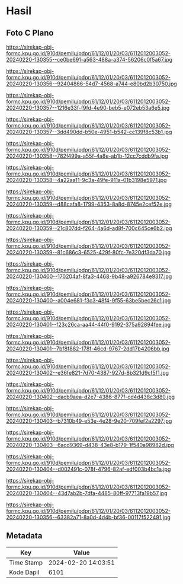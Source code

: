 # Hasil

## Foto C Plano

https://sirekap-obj-formc.kpu.go.id/910d/pemilu/pdpr/61/12/01/20/03/6112012003052-20240220-130355--ce0be691-a563-488a-a374-56206c0f5a67.jpg

https://sirekap-obj-formc.kpu.go.id/910d/pemilu/pdpr/61/12/01/20/03/6112012003052-20240220-130356--92404866-54d7-4568-a744-e80bd2b30750.jpg

https://sirekap-obj-formc.kpu.go.id/910d/pemilu/pdpr/61/12/01/20/03/6112012003052-20240220-130357--1216e33f-f9fd-4e90-beb5-e072eb53a6e5.jpg

https://sirekap-obj-formc.kpu.go.id/910d/pemilu/pdpr/61/12/01/20/03/6112012003052-20240220-130357--3dd490dd-b50e-4951-b542-cc139f8c53b1.jpg

https://sirekap-obj-formc.kpu.go.id/910d/pemilu/pdpr/61/12/01/20/03/6112012003052-20240220-130358--782f499a-a55f-4a8e-ab1b-12cc7cddb9fa.jpg

https://sirekap-obj-formc.kpu.go.id/910d/pemilu/pdpr/61/12/01/20/03/6112012003052-20240220-130358--4a22aa11-9c3a-49fe-911a-01b3198e5971.jpg

https://sirekap-obj-formc.kpu.go.id/910d/pemilu/pdpr/61/12/01/20/03/6112012003052-20240220-130359--d88cafa8-1799-4353-8a8d-8745e2cef52e.jpg

https://sirekap-obj-formc.kpu.go.id/910d/pemilu/pdpr/61/12/01/20/03/6112012003052-20240220-130359--21c807dd-f264-4a6d-ad8f-700c645ce6b2.jpg

https://sirekap-obj-formc.kpu.go.id/910d/pemilu/pdpr/61/12/01/20/03/6112012003052-20240220-130359--81c686c3-6525-429f-80fc-7e320df3da70.jpg

https://sirekap-obj-formc.kpu.go.id/910d/pemilu/pdpr/61/12/01/20/03/6112012003052-20240220-130400--170204af-8fa3-4468-9b48-a926784e9317.jpg

https://sirekap-obj-formc.kpu.go.id/910d/pemilu/pdpr/61/12/01/20/03/6112012003052-20240220-130400--a004e681-f3c3-48f4-9f55-63be5bec26c1.jpg

https://sirekap-obj-formc.kpu.go.id/910d/pemilu/pdpr/61/12/01/20/03/6112012003052-20240220-130401--f23c26ca-aa44-44f0-9192-375a92894fee.jpg

https://sirekap-obj-formc.kpu.go.id/910d/pemilu/pdpr/61/12/01/20/03/6112012003052-20240220-130401--7bf8f882-178f-46cd-9767-2dd17b4206bb.jpg

https://sirekap-obj-formc.kpu.go.id/910d/pemilu/pdpr/61/12/01/20/03/6112012003052-20240220-130402--e36fe821-7d70-4387-927d-8b321d9cf5f1.jpg

https://sirekap-obj-formc.kpu.go.id/910d/pemilu/pdpr/61/12/01/20/03/6112012003052-20240220-130402--dacb9aea-d2e7-4386-877f-cd4d438c3d80.jpg

https://sirekap-obj-formc.kpu.go.id/910d/pemilu/pdpr/61/12/01/20/03/6112012003052-20240220-130403--b7310b49-e53e-4e28-9e20-709fef2a2297.jpg

https://sirekap-obj-formc.kpu.go.id/910d/pemilu/pdpr/61/12/01/20/03/6112012003052-20240220-130403--6acd9369-d438-43e8-b179-1f540a98982d.jpg

https://sirekap-obj-formc.kpu.go.id/910d/pemilu/pdpr/61/12/01/20/03/6112012003052-20240220-130404--d002491c-078f-4796-82af-edf003b4bc1a.jpg

https://sirekap-obj-formc.kpu.go.id/910d/pemilu/pdpr/61/12/01/20/03/6112012003052-20240220-130404--43d7ab2b-7dfa-4485-80ff-97713fa19b57.jpg

https://sirekap-obj-formc.kpu.go.id/910d/pemilu/pdpr/61/12/01/20/03/6112012003052-20240220-130356--63382a71-8a0d-4d4b-bf36-00117f522491.jpg


## Metadata

| Key        | Value               |
| ---------- | ------------------- |
| Time Stamp | 2024-02-20 14:03:51 |
| Kode Dapil | 6101                |



